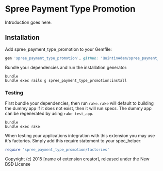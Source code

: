 # Spree Payment Type Promotion

Introduction goes here.

## Installation

Add spree_payment_type_promotion to your Gemfile:

```ruby
gem 'spree_payment_type_promotion', github: 'QuintinAdam/spree_payment_type_promotion', branch: '3-0-stable'
```

Bundle your dependencies and run the installation generator:

```shell
bundle
bundle exec rails g spree_payment_type_promotion:install
```

### Testing


First bundle your dependencies, then run `rake`. `rake` will default to building the dummy app if it does not exist, then it will run specs. The dummy app can be regenerated by using `rake test_app`.

```shell
bundle
bundle exec rake
```

When testing your applications integration with this extension you may use it's factories.
Simply add this require statement to your spec_helper:

```ruby
require 'spree_payment_type_promotion/factories'
```

Copyright (c) 2015 [name of extension creator], released under the New BSD License

